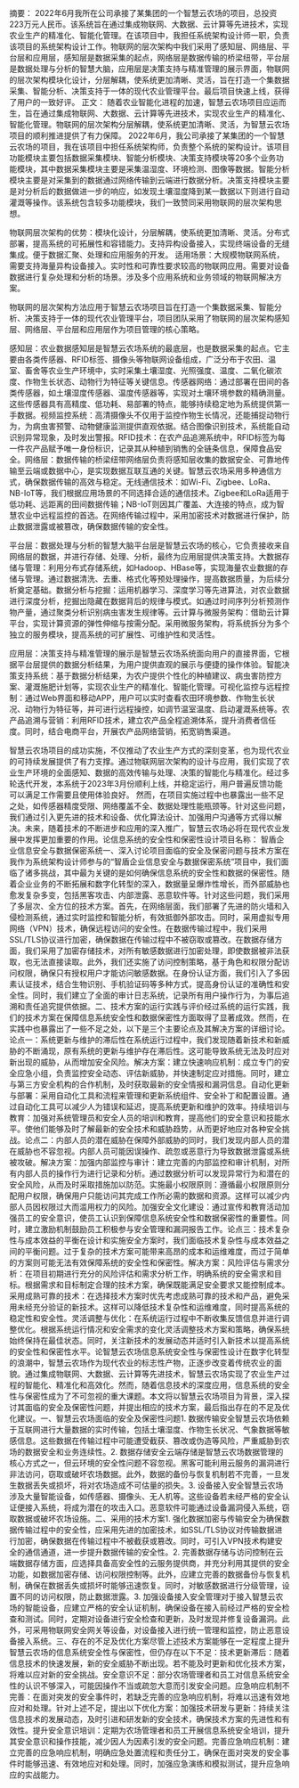 
摘要：
  2022年6月我所在公司承接了某集团的一个智慧云农场的项目，总投资223万元人民币。该系统旨在通过集成物联网、大数据、云计算等先进技术，实现农业生产的精准化、智能化管理。在该项目中，我担任系统架构设计师一职，负责该项目的系统架构设计工作。物联网的层次架构中我们采用了感知层、网络层、平台层和应用层，感知层是数据采集的起点，网络层是数据传输的桥梁纽带，平台层是数据处理与分析的智慧大脑，应用层是决策支持与精准管理的展示界面，物联网的层次架构模块化设计，分层解耦，使系统更加清晰、灵活，旨在打造一个集数据采集、智能分析、决策支持于一体的现代农业管理平台。最后项目快速上线，获得了用户的一致好评。
正文：
  随着农业智能化进程的加速，智慧云农场项目应运而生，旨在通过集成物联网、大数据、云计算等先进技术，实现农业生产的精准化、智能化管理。物联网的层次架构分层解耦，使系统更加清晰、灵活，为智慧云农场项目的顺利推进提供了有力保障。
  2022年6月，我公司承接了某集团的一个智慧云农场的项目，我在该项目中担任系统架构师，负责整个系统的架构设计。该项目功能模块主要包括数据采集模块、智能分析模块、决策支持模块等20多个业务功能模块，其中数据采集模块主要是采集温湿度、环境检测、图像等数据。智能分析模块主要是对采集到的数据通过网络传输到云端进行数据分析。决策支持模块主要是对分析后的数据做进一步的响应，如发现土壤湿度降到某一数据以下则进行自动灌溉等操作。该系统包含较多功能模块，我们一致赞同采用物联网的层次架构思想。

  物联网层次架构的优势：模块化设计，分层解耦，使系统更加清晰、灵活。分布式部署，提高系统的可拓展性和容错能力。支持异构设备接入，实现终端设备的无缝集成。便于数据汇聚、处理和应用服务的开发。
  适用场景：大规模物联网系统，需要支持海量异构设备接入。实时性和可靠性要求较高的物联网应用。需要对设备数据进行复杂处理和分析的场景。涉及多个应用系统和业务领域的物联网解决方案。

  物联网的层次架构方法应用于智慧云农场项目旨在打造一个集数据采集、智能分析、决策支持于一体的现代农业管理平台，项目团队采用了物联网的层次架构感知层、网络层、平台层和应用层作为项目管理的核心策略。

  感知层：农业数据感知层是智慧云农场系统的最底层，也是数据采集的起点。它主要由各类传感器、RFID标签、摄像头等物联网设备组成，广泛分布于农田、温室、畜舍等农业生产环境中，实时采集土壤湿度、光照强度、温度、二氧化碳浓度、作物生长状态、动物行为特征等关键信息。传感器网络：通过部署在田间的各类传感器，如土壤湿度传感器、温度传感器等，实现对土壤环境参数的精确测量。这些传感器具有高精度、低功耗、易部署的特点，能够持续稳定地为系统提供第一手数据。视频监控系统：高清摄像头不仅用于监控作物生长情况，还能捕捉动物行为，为病虫害预警、动物健康监测提供直观依据。结合图像识别技术，系统能自动识别异常现象，及时发出警报。RFID技术：在农产品追溯系统中，RFID标签为每一件农产品赋予唯一身份标识，记录其从种植到销售的全链条信息，保障食品安全。网络层：数据传输的桥梁纽带网络层负责将感知层收集的数据安全、可靠地传输至云端或数据中心，是实现数据互联互通的关键。智慧云农场采用多种通信方式，确保数据传输的高效与稳定。无线通信技术：如Wi-Fi、Zigbee、LoRa、NB-IoT等，我们根据应用场景的不同选择合适的通信技术。Zigbee和LoRa适用于低功耗、远距离的田间数据传输；NB-IoT则因其广覆盖、大连接的特点，成为智慧农业中远程监控的首选。在网络传输过程中，采用加密技术对数据进行保护，防止数据泄露或被篡改，确保数据传输的安全性。
  
  平台层：数据处理与分析的智慧大脑平台层是智慧云农场的核心，它负责接收来自网络层的数据，并进行存储、处理、分析，最终为应用层提供决策支持。大数据存储与管理：利用分布式存储系统，如Hadoop、HBase等，实现海量农业数据的存储与管理。通过数据清洗、去重、格式化等预处理操作，提高数据质量，为后续分析奠定基础。数据分析与挖掘：运用机器学习、深度学习等先进算法，对农业数据进行深度分析，挖掘出隐藏在数据背后的规律与模式。如通过时间序列分析预测作物产量，通过聚类分析识别病虫害发生规律等。云计算与微服务架构：借助云计算平台，实现计算资源的弹性伸缩与按需分配。采用微服务架构，将系统拆分为多个独立的服务模块，提高系统的可扩展性、可维护性和灵活性。

  应用层：决策支持与精准管理的展示是智慧云农场系统面向用户的直接界面，它根据平台层提供的数据分析结果，为用户提供直观的展示与便捷的操作体验。智能决策支持系统：基于数据分析结果，为农户提供个性化的种植建议、病虫害防控方案、灌溉施肥计划等，实现农业生产的精准化、智能化管理。可视化监控与远程控制：通过Web界面和移动APP，用户可以实时查看农田环境参数、作物生长状况、动物行为特征等，并可进行远程操控，如调节温室温度、启动灌溉系统等。农产品追溯与营销：利用RFID技术，建立农产品全程追溯体系，提升消费者信任度。同时，结合电商平台，开展农产品网络营销，拓宽销售渠道。

  智慧云农场项目的成功实施，不仅推动了农业生产方式的深刻变革，也为现代农业的可持续发展提供了有力支撑。通过物联网层次架构的设计与应用，我们实现了农业生产环境的全面感知、数据的高效传输与处理、决策的智能化与精准化。经过多轮迭代开发，本系统于2023年3月份顺利上线，并稳定运行，用户普遍反馈功能可以满足工作需要且使用体验良好。
  然而，在项目实施过程中也暴露出一些不足之处，如传感器精度受限、网络覆盖不全、数据处理性能瓶颈等。针对这些问题，我们通过引入更先进的技术和设备、优化算法设计、加强用户沟通等方式得以解决。未来，随着技术的不断进步和应用的深入推广，智慧云农场必将在现代农业发展中发挥更加重要的作用。论信息系统的安全性和保密性设计项目名称： 智盾企业信息安全与数据保密系统一、深入讨论项目面临的安全及保密问题与技术方案在我作为系统架构设计师参与的“智盾企业信息安全与数据保密系统”项目中，我们面临了诸多挑战，其中最为关键的是如何确保信息系统的安全性和数据的保密性。随着企业业务的不断拓展和数字化转型的深入，数据量呈爆炸性增长，而外部威胁也愈发复杂多变，包括黑客攻击、内部泄露、恶意软件等。针对这些问题，我们采用了多层次、全方位的技术方案。首先，在网络层面，我们部署了先进的防火墙和入侵检测系统，通过实时监控和智能分析，有效抵御外部攻击。同时，采用虚拟专用网络（VPN）技术，确保远程访问的安全性。在数据传输过程中，我们采用SSL/TLS协议进行加密，确保数据在传输过程中不被窃取或篡改。在数据存储方面，我们采用了加密存储技术，对所有敏感数据进行加密处理，即使数据被非法获取，也无法直接读取。此外，我们还实施了访问控制策略，基于角色和权限分配访问权限，确保只有授权用户才能访问敏感数据。在身份认证方面，我们引入了多因素认证技术，结合生物识别、手机验证码等多种方式，提高身份认证的准确性和安全性。同时，我们建立了全面的审计日志系统，记录所有用户操作行为，为事后追溯和责任追究提供依据。二、技术方案的运行实践与评价经过系统的运行实践，我们的技术方案在保障信息系统安全性和数据保密性方面取得了显著成效。然而，在实践中也暴露出了一些不足之处，以下是三个主要论点及其解决方案的详细讨论。论点一：系统更新与维护的滞后性在系统运行过程中，我们发现随着新技术和新威胁的不断涌现，原有系统的更新与维护存在滞后性。这可能导致系统无法及时应对新出现的威胁，从而增加安全风险。解决方案：建立快速响应机制：成立专门的安全应急小组，负责监控安全动态、评估新威胁，并快速制定应对措施。同时，建立与第三方安全机构的合作机制，及时获取最新的安全情报和漏洞信息。自动化更新与部署：采用自动化工具和流程来管理和更新系统组件、安全补丁和配置设置。通过自动化工具可以减少人为错误和延迟，提高系统更新和维护的效率。持续培训与教育：加强对系统管理员和安全人员的培训和教育，提高他们的安全意识和技能水平。使他们能够及时了解最新的安全技术和威胁趋势，从而更好地应对各种安全挑战。论点二：内部人员的潜在威胁在保障外部威胁的同时，我们发现内部人员的潜在威胁也不容忽视。内部人员可能因误操作、疏忽或恶意行为导致数据泄露或系统被攻破。解决方案：加强内部监控与审计：建立完善的内部监控和审计机制，对所有内部人员的操作行为进行记录和分析。通过数据分析可以发现异常行为和潜在的安全风险，从而及时采取措施加以防范。实施最小权限原则：遵循最小权限原则分配用户权限，确保用户只能访问其完成工作所必需的数据和资源。这样可以减少内部人员因权限过大而滥用权力的风险。加强安全文化建设：通过宣传和教育活动加强员工的安全意识，使员工认识到保障信息系统安全性和数据保密性的重要性。同时，建立激励机制鼓励员工积极参与安全管理和漏洞报告工作。论点三：技术复杂性与成本效益的平衡在设计和实施安全方案时，我们面临技术复杂性与成本效益之间的平衡问题。过于复杂的技术方案可能带来高昂的成本和运维难度，而过于简单的方案则可能无法有效保障系统的安全性和保密性。解决方案：风险评估与需求分析：在项目初期进行充分的风险评估和需求分析工作，明确系统的安全需求和目标。根据需求和目标制定合理的技术方案，确保既能满足安全要求又能控制成本。采用成熟可靠的技术：在选择技术方案时优先考虑成熟可靠的技术和产品，避免采用未经充分验证的新技术。这样可以降低技术复杂性和运维难度，同时提高系统的稳定性和安全性。灵活调整与优化：在系统运行过程中不断收集反馈信息并进行调整优化。根据系统运行情况和安全需求的变化灵活调整技术方案和策略，确保系统始终保持在最佳状态。同时，关注新技术的发展动态并适时引入新技术以提高系统的安全性和保密性水平。论智慧云农场信息系统安全性与保密性设计在数字化转型的浪潮中，智慧云农场作为现代农业的标志性产物，正逐步改变着传统农业的面貌。通过集成物联网、大数据、云计算等先进技术，智慧云农场实现了农业生产过程的智能化、精准化和高效化。然而，随着信息技术的深度应用，信息系统的安全性与保密性成为了不可忽视的重大课题。本文将以智慧云农场项目为背景，深入探讨其面临的安全及保密性问题，并提出相应的技术方案，最后指出存在的不足及优化建议。一、智慧云农场面临的安全及保密性问题1. 数据传输安全智慧云农场依赖于互联网进行大量数据的实时传输，包括土壤湿度、作物生长状况、气象数据等敏感信息。这些数据在传输过程中可能遭受截获、篡改或伪造等风险，严重威胁到农场的数据安全和业务连续性。2. 数据存储安全云端存储是智慧云农场数据管理的核心方式之一，但云环境的安全性问题不容忽视。黑客可能利用云服务的漏洞进行非法访问，窃取或破坏农场数据。此外，数据的备份与恢复机制若不完善，一旦发生数据丢失或损坏，将对农场造成不可估量的损失。3. 设备接入安全智慧云农场涉及大量智能设备，如传感器、摄像头、无人机等。这些设备若未经严格的安全认证便接入系统，将成为潜在的攻击入口。恶意软件可能通过设备漏洞侵入系统，窃取数据或破坏农场设施。二、采用的技术方案1. 强化数据加密与传输安全为确保数据传输过程中的安全性，应采用先进的加密技术，如SSL/TLS协议对传输数据进行加密，确保数据在传输过程中不被截获或篡改。同时，可引入VPN技术构建安全的通信通道，进一步提升数据传输的安全性。2. 完善数据存储与访问控制在云端数据存储方面，应选择具备高安全性的云服务提供商，并充分利用其提供的安全功能，如数据加密存储、访问权限控制等。此外，应建立完善的数据备份与恢复机制，确保在数据丢失或损坏时能够迅速恢复。同时，对敏感数据进行分级管理，设置不同的访问权限，防止数据泄露。3. 加强设备接入安全管理对于接入智慧云农场的智能设备，应建立严格的安全认证机制，确保设备在接入前经过严格的安全检查和测试。同时，定期对设备进行安全检查和更新，及时发现并修复设备漏洞。此外，可采用物联网安全网关等设备，对设备接入进行统一管理和监控，防止恶意设备接入系统。三、存在的不足及优化方案尽管上述技术方案能够在一定程度上提升智慧云农场的信息系统安全性与保密性，但仍存在以下不足：技术更新滞后：随着信息技术的快速发展，新的安全威胁不断出现。若不能及时更新和优化技术方案，将难以应对新的安全挑战。安全意识不足：部分农场管理者和员工对信息系统安全性的认识不够深入，可能因操作不当或疏忽大意而引发安全问题。应急响应机制不完善：在面对突发的安全事件时，若缺乏完善的应急响应机制，将难以迅速有效地应对和处理。针对上述不足，提出以下优化方案：加强技术研发与更新：持续关注信息技术的发展动态，及时引进和研发新的安全技术，确保技术方案的先进性和有效性。提升安全意识培训：定期为农场管理者和员工开展信息系统安全培训，提升其安全意识和操作技能，减少因人为因素引发的安全问题。完善应急响应机制：建立完善的应急响应机制，明确应急处置流程和责任分工，确保在面对突发的安全事件时能够迅速、有效地应对和处理。同时，加强应急演练和模拟测试，提升应急响应的实战能力。